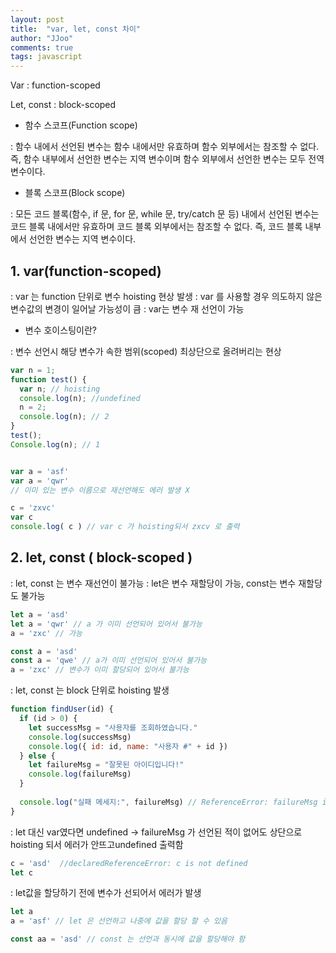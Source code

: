 ```yaml
---
layout: post
title:  "var, let, const 차이"
author: "JJoo"
comments: true
tags: javascript
---
```


Var  : function-scoped

Let, const : block-scoped


* 함수 스코프(Function scope)

: 함수 내에서 선언된 변수는 함수 내에서만 유효하며 함수 외부에서는 참조할 수 없다. 즉, 함수 내부에서 선언한 변수는 지역 변수이며 함수 외부에서 선언한 변수는 모두 전역 변수이다.


* 블록 스코프(Block scope)

: 모든 코드 블록(함수, if 문, for 문, while 문, try/catch 문 등) 내에서 선언된 변수는 코드 블록 내에서만 유효하며 코드 블록 외부에서는 참조할 수 없다. 즉, 코드 블록 내부에서 선언한 변수는 지역 변수이다.



## 1. var(function-scoped)

: var 는 function 단위로 변수 hoisting 현상 발생
: var 를 사용할 경우 의도하지 않은 변수값의 변경이 일어날 가능성이 큼
: var는 변수 재 선언이 가능 


* 변수 호이스팅이란?

: 변수 선언시 해당 변수가 속한 범위(scoped) 최상단으로 올려버리는 현상


```javascript
var n = 1;
function test() {
  var n; // hoisting
  console.log(n); //undefined
  n = 2;
  console.log(n); // 2
}
test();
Console.log(n); // 1


var a = 'asf'
var a = 'qwr'
// 이미 있는 변수 이름으로 재선언해도 에러 발생 X

c = 'zxvc'
var c
console.log( c ) // var c 가 hoisting되서 zxcv 로 출력 
```


## 2. let, const ( block-scoped )

: let, const 는 변수 재선언이 불가능
: let은 변수 재할당이 가능, const는 변수 재할당도 불가능 

```javascript
let a = 'asd'
let a = 'qwr' // a 가 이미 선언되어 있어서 불가능
a = 'zxc' // 가능 

const a = 'asd'
const a = 'qwe' // a가 이미 선언되어 있어서 불가능
a = 'zxc' // 변수가 이미 할당되어 있어서 불가능 
```

: let, const 는 block 단위로 hoisting 발생 


```javascript
function findUser(id) {
  if (id > 0) {
    let successMsg = "사용자를 조회하였습니다."
    console.log(successMsg)
    console.log({ id: id, name: "사용자 #" + id })
  } else {
    let failureMsg = "잘못된 아이디입니다!"
    console.log(failureMsg)
  }
  
  console.log("실패 메세지:", failureMsg) // ReferenceError: failureMsg is not defined
}
```

: let 대신 var였다면 undefined -> failureMsg 가 선언된 적이 없어도 상단으로 hoisting 되서 에러가 안뜨고undefined 출력함 


```javascript
c = 'asd'  //declaredReferenceError: c is not defined
let c 
```

: let값을 할당하기 전에 변수가 선되어서 에러가 발생 


```javascript
let a 
a = 'asf' // let 은 선언하고 나중에 값을 할당 할 수 있음 

const aa = 'asd' // const 는 선언과 동시에 값을 할당해야 함 
```
